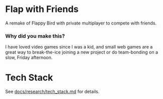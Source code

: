 # Flap with Friends

A remake of Flappy Bird with private multiplayer to compete with friends.

### Why did you make this?

I have loved video games since I was a kid, and small web games are a great way
to break-the-ice joining a new project or do team-bonding on a slow, Friday afternoon.

# Tech Stack

See [docs/research/tech_stack.md](https://github.com/EricBanker12/mazeatk/blob/master/docs/research/tech_stack.md) for details.
